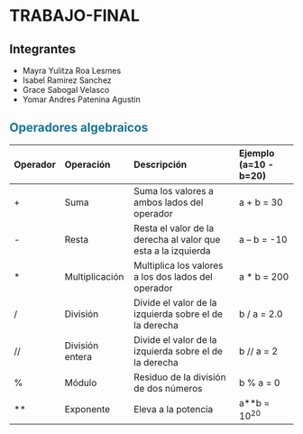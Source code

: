 # TRABAJO-FINAL
## Integrantes
- Mayra Yulitza Roa Lesmes
- Isabel Ramirez Sanchez
- Grace Sabogal Velasco
- Yomar Andres Patenina Agustin
  
## <font color='157699'> **Operadores algebraicos** </font>
| Operador| Operación 	| Descripción 	| Ejemplo (a=10 - b=20)|
|:---|:---|:---|:---|
| + | Suma 	| Suma los valores a ambos lados del operador 	| a + b = 30 	|
| -  | Resta 	| Resta el valor de la derecha al valor que esta a la izquierda 	| a – b = -10 	|
| *  | Multiplicación 	| Multiplica los valores a los dos lados del operador 	| a * b = 200 	|
| / | División 	| Divide el valor de la izquierda sobre el de la derecha	| b / a = 2.0 	|
| // | División entera	| Divide el valor de la izquierda sobre el de la derecha	| b // a = 2 	|
| % | Módulo 	| Residuo de la división de dos números 	| b % a = 0 	|
| ** | Exponente 	| Eleva a la potencia 	| a**b = $10^{20}$	|
